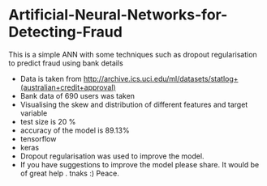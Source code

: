 # Artificial-Neural-Networks-for-Detecting-Fraud
This is a simple ANN with some techniques such as dropout regularisation to predict fraud using bank details
- Data is taken from http://archive.ics.uci.edu/ml/datasets/statlog+(australian+credit+approval)
- Bank data of 690 users was taken 
- Visualising the skew and distribution of different features and target variable
- test size is 20 % 
- accuracy of the model is 89.13%
- tensorflow
- keras
- Dropout regularisation was used to improve the model.
- If you have suggestions to improve the model please share. It would be of great help . tnaks :) Peace.
